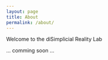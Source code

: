 ```yaml
---
layout: page
title: About
permalink: /about/
---
```


Welcome to the diSimplicial Reality Lab

... comming soon ...

